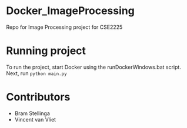 # Docker_ImageProcessing
Repo for Image Processing project for CSE2225

# Running project
To run the project, start Docker using the runDockerWindows.bat script.
Next, run `python main.py`

# Contributors
- Bram Stellinga
- Vincent van Vliet
